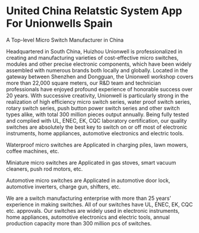 # United China Relatstic System App For Unionwells Spain

A Top-level Micro Switch Manufacturer in China

Headquartered in South China, Huizhou Unionwell is professionalized in creating and manufacturing varieties of cost-effective micro switches, modules and other precise electronic components, which have been widely assembled with numerous brands both locally and globally.  Located in the gateway between Shenzhen and Dongguan, the Unionwell workshop covers more than 22,000 square meters, our R&D team and technician professionals have enjoyed profound experience of honorable success over 20 years.  With successive creativity, Unionwell is particularly strong in the realization of high efficiency micro switch series, water proof switch series, rotary switch series, push button power switch series and other switch types alike, with total 300 million pieces output annually. Being fully tested and complied with UL, ENEC, EK, CQC laboratory certification, our quality switches are absolutely the best key to switch on or off most of electronic instruments, home appliances, automotive electronics and electric tools.

Waterproof micro switches are Applicated in charging piles, lawn mowers, coffee machines, etc.

Miniature micro switches are Applicated in gas stoves, smart vacuum cleaners, push rod motors, etc.

Automotive micro switches are Applicated in automotive door lock, automotive inverters, charge gun, shifters, etc.

We are a switch manufacturing enterprise with more than 25 years’ experience in making switches. All of our switches have UL, ENEC, EK, CQC etc. approvals. Our switches are widely used in electronic instruments, home appliances, automotive electronics and electric tools, annual production capacity more than 300 million pcs of switches.
